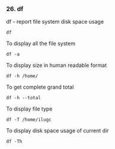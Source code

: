 ### 26. df
df - report file system disk space usage
```
df
```
To display all the file system
```
df -a
```
To display size in human readable format
```
df -h /home/
```
To get complete grand total
```
df -h --total
```
To display file type
```
df -T /home/ilugc
```
To display disk space usage of current dir
```
df -Th
```
